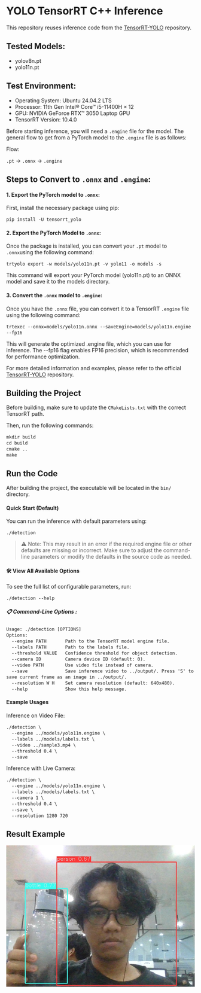 # **YOLO TensorRT C++ Inference**

This repository reuses inference code from the [TensorRT-YOLO](https://github.com/laugh12321/TensorRT-YOLO) repository.

## Tested Models:
- yolov8n.pt
- yolo11n.pt

## Test Environment:
- Operating System: Ubuntu 24.04.2 LTS
- Processor: 11th Gen Intel® Core™ i5-11400H × 12
- GPU: NVIDIA GeForce RTX™ 3050 Laptop GPU
- TensorRT Version: 10.4.0

Before starting inference, you will need a ``.engine`` file for the model. The general flow to get from a PyTorch model to the ``.engine`` file is as follows:

Flow:

``.pt`` → ``.onnx`` → ``.engine``

## Steps to Convert to ``.onnx`` and ``.engine``:
#### 1. Export the PyTorch model to ``.onnx``:
First, install the necessary package using pip:
```
pip install -U tensorrt_yolo
```

#### 2. Export the PyTorch Model to ``.onnx``:
Once the package is installed, you can convert your ``.pt`` model to ``.onnx``using the following command:
```
trtyolo export -w models/yolo11n.pt -v yolo11 -o models -s
```
This command will export your PyTorch model (yolo11n.pt) to an ONNX model and save it to the models directory.

#### 3. Convert the ``.onnx`` model to ``.engine``:
Once you have the ``.onnx`` file, you can convert it to a TensorRT ``.engine`` file using the following command:
```
trtexec --onnx=models/yolo11n.onnx --saveEngine=models/yolo11n.engine --fp16
```
This will generate the optimized .engine file, which you can use for inference. The --fp16 flag enables FP16 precision, which is recommended for performance optimization.

For more detailed information and examples, please refer to the official [TensorRT-YOLO](https://github.com/laugh12321/TensorRT-YOLO) repository.

## Building the Project
Before building, make sure to update the ``CMakeLists.txt`` with the correct TensorRT path.

Then, run the following commands:
```
mkdir build
cd build
cmake ..
make
```
## Run the Code
After building the project, the executable will be located in the ``bin/`` directory.

#### Quick Start (Default)
You can run the inference with default parameters using:
```
./detection
```
> ⚠️ Note: This may result in an error if the required engine file or other defaults are missing or incorrect. Make sure to adjust the command-line parameters or modify the defaults in the source code as needed.

#### 🛠️ View All Available Options
To see the full list of configurable parameters, run:
```
./detection --help
```
##### 📋 Command-Line Options : 
```
Usage: ./detection [OPTIONS]
Options:
  --engine PATH       Path to the TensorRT model engine file.
  --labels PATH       Path to the labels file.
  --threshold VALUE   Confidence threshold for object detection.
  --camera ID         Camera device ID (default: 0).
  --video PATH        Use video file instead of camera.
  --save              Save inference video to ../output/. Press 'S' to save current frame as an image in ../output/.
  --resolution W H    Set camera resolution (default: 640x480).
  --help              Show this help message.

```

#### Example Usages
Inference on Video File:
```
./detection \
  --engine ../models/yolo11n.engine \
  --labels ../models/labels.txt \
  --video ../sample3.mp4 \
  --threshold 0.4 \
  --save 
```
Inference with Live Camera:
```
./detection \
  --engine ../models/yolo11n.engine \
  --labels ../models/labels.txt \
  --camera 1 \
  --threshold 0.4 \
  --save \
  --resolution 1280 720
```

## Result Example
![-](assets/testing.jpg)
